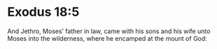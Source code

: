 # Exodus 18:5

And Jethro, Moses’ father in law, came with his sons and his wife unto Moses into the wilderness, where he encamped at the mount of God: